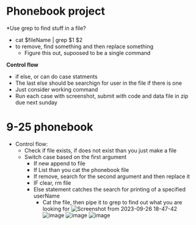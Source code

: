 # Phonebook project
*Use grep to find stuff in a file?
  * cat $fileName | grep $1 $2
* to remove, find something and then replace something
  * Figure this out, supoosed to be a single command 

**Control flow**
* if else, or can do case statments
* The last else should be searchign for user in the file if there is one
* Just consider working command
* Run each case with screenshot, submit with code and data file in zip due next sunday

# 9-25 phonebook
* Control flow:
  * Check if file exists, if does not exist than you just make a file
  * Switch case based on the first argument
    * If new append to file
    * If List than you cat the phonebook file
    * If remove, search for the second argument and then replace it
    * IF clear, rm file
    * Else statement catches the search for printing of a specified userName
      * Cat the file, then pipe it to grep to find out what you are looking for
![Screenshot from 2023-09-26 18-47-42](https://github.com/Bizarrespace/254-Open-Source-SoftDev/assets/78052960/a9f7ec3a-dbc7-445c-8735-3d058c4f0f35)
![image](https://github.com/Bizarrespace/254-Open-Source-SoftDev/assets/78052960/3de3b715-31db-429a-90b4-a809b320c095)
![image](https://github.com/Bizarrespace/254-Open-Source-SoftDev/assets/78052960/64828429-eecc-4391-baa7-bb38b31dd754)
![image](https://github.com/Bizarrespace/254-Open-Source-SoftDev/assets/78052960/55b95453-1731-4033-bc11-a18b61f119d7)



